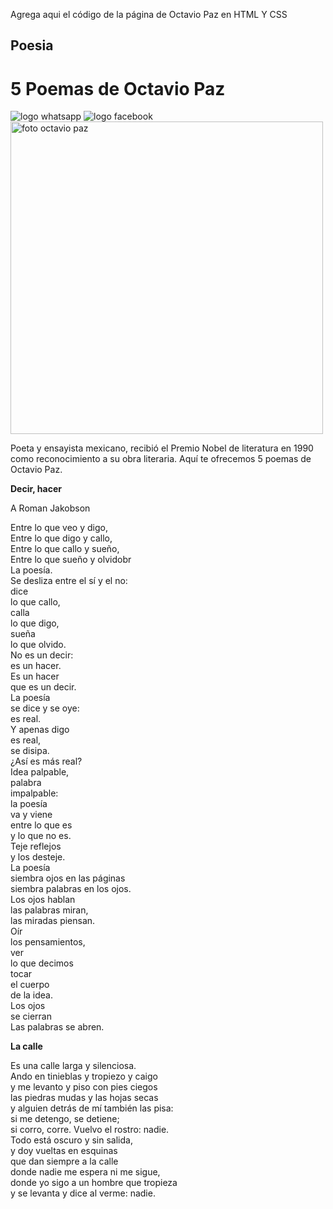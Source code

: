 Agrega aqui el código de la página de Octavio Paz en HTML Y CSS
<h2>Poesia</h2>
<h1>5 Poemas de Octavio Paz</h1>
<img src="whatsapp.png" alt="logo whatsapp">
<img src="facebook.png" alt="logo facebook"><br>
<img src="octavio-paz.jpg" width="500" alt="foto octavio paz">
<!-- sirve para hacer comentarios, las imagenes se guardan en la carpeta del proyecto control + k + c -->
<p>Poeta y ensayista mexicano, recibió el Premio Nobel de literatura en 1990 <br>
     como reconocimiento a su obra literaria. Aquí te ofrecemos 5 poemas de <br>
     Octavio Paz.</p>
<p><b>Decir, hacer</b></p>
<p>A Roman Jakobson</p>
<p>Entre lo que veo y digo,<br>
    Entre lo que digo y callo,<br>
    Entre lo que callo y sueño,<br>
    Entre lo que sueño y olvidobr <br>
    La poesía. <br>
    Se desliza entre el sí y el no: <br>
    dice <br>
    lo que callo, <br>
    calla <br>
    lo que digo, <br>
    sueña <br>
    lo que olvido. <br>
    No es un decir: <br>
    es un hacer. <br>
    Es un hacer <br>
    que es un decir. <br>
    La poesía <br>
    se dice y se oye: <br>
    es real. <br>
    Y apenas digo <br>
    es real, <br>
    se disipa. <br>
    ¿Así es más real? <br>
    Idea palpable, <br>
    palabra <br>
    impalpable: <br>
    la poesía <br>
    va y viene <br>
    entre lo que es <br>
    y lo que no es. <br>
    Teje reflejos <br>
    y los desteje. <br>
    La poesía <br>
    siembra ojos en las páginas <br>
    siembra palabras en los ojos. <br>
    Los ojos hablan <br>
    las palabras miran, <br>
    las miradas piensan. <br>
    Oír <br>
    los pensamientos, <br>
    ver <br>
    lo que decimos <br>
    tocar <br>
    el cuerpo <br>
    de la idea. <br>
    Los ojos <br>
    se cierran <br>
    Las palabras se abren.</p>
    <p><b>La calle</b></p>
    <p>Es una calle larga y silenciosa. <br>
        Ando en tinieblas y tropiezo y caigo <br>
        y me levanto y piso con pies ciegos <br>
        las piedras mudas y las hojas secas <br>
        y alguien detrás de mí también las pisa: <br>
        si me detengo, se detiene; <br>
        si corro, corre. Vuelvo el rostro: nadie. <br>
        Todo está oscuro y sin salida, <br>
        y doy vueltas en esquinas <br>
        que dan siempre a la calle <br>
        donde nadie me espera ni me sigue, <br>
        donde yo sigo a un hombre que tropieza <br>
        y se levanta y dice al verme: nadie. <br></p>
